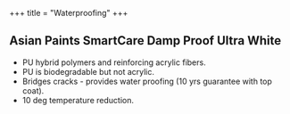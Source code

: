 +++
title = "Waterproofing"
+++


## Asian Paints SmartCare Damp Proof Ultra White
- PU hybrid polymers and reinforcing acrylic fibers.
- PU is biodegradable but not acrylic.
- Bridges cracks - provides water proofing (10 yrs guarantee with top coat).
- 10 deg temperature reduction.
